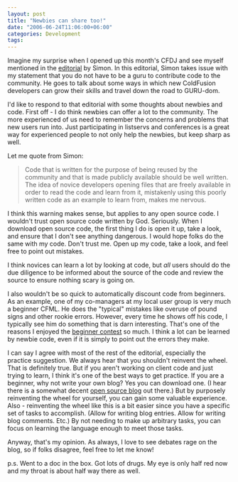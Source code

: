 ```yaml
---
layout: post
title: "Newbies can share too!"
date: "2006-06-24T11:06:00+06:00"
categories: Development 
tags: 
---
```


Imagine my surprise when I opened up this month's CFDJ and see myself mentioned in the <a href="http://coldfusion.sys-con.com/read/235964.htm">editorial</a> by Simon. In this editorial, Simon takes issue with my statement that you do not have to be a guru to contribute code to the community. He goes to talk about some ways in which new ColdFusion developers can grow their skills and travel down the road to GURU-dom. 

I'd like to respond to that editorial with some thoughts about newbies and code. First off - I do think newbies can offer a lot to the community. The more experienced of us need to remember the concerns and problems that new users run into. Just participating in listservs and conferences is a great way for experienced people to not only help the newbies, but keep sharp as well. 

Let me quote from Simon:

<blockquote>
Code that is written for the purpose of being reused by the community and that is made publicly available should be well written. The idea of novice developers opening files that are freely available in order to read the code and learn from it, mistakenly using this poorly written code as an example to learn from, makes me nervous.
</blockquote>

I think this warning makes sense, but applies to any open source code. I wouldn't trust open source code written by God. Seriously. When I download open source code, the first thing I do is open it up, take a look, and ensure that I don't see anything dangerous. I would hope folks do the same with my code. Don't trust me. Open up my code, take a look, and feel free to point out mistakes. 

I think novices can learn a lot by looking at code, but <i>all</i> users should do the due diligence to be informed about the source of the code and review the source to ensure  nothing scary is going on. 

I also wouldn't be so quick to automatically discount code from beginners. As an example, one of my co-managers at my local user group is very much a beginner CFML. He does the "typical" mistakes like overuse of pound signs and other rookie errors. However, every time he shows off his code, I typically see him do something that is darn interesting. That's one of the reasons I enjoyed the <a href="http://ray.camdenfamily.com/index.cfm/2005/9/20/Contest-Shall-We-Play-a-Game">beginner contest</a> so much. I think a lot can be learned by newbie code, even if it is simply to point out the errors they make. 

I can say I agree with most of the rest of the editorial, especially the practice suggestion. We always hear that you shouldn't reinvent the wheel. That is definitely true. But if you aren't working on client code and just trying to learn, I think it's one of the best ways to get practice. If you are a beginner, why not write your own blog? Yes you can download one. (I hear there is a somewhat decent <a href="http://www.blogcfc.com">open source blog</a> out there.) But by purposely reinventing the wheel for yourself, you can gain some valuable experience. Also - reinventing the wheel like this is a bit easier since you have a specific set of tasks to accomplish. (Allow for writing blog entries. Allow for writing blog comments. Etc.) By not needing to make up arbitrary tasks, you can focus on learning the language enough to meet those tasks. 

Anyway, that's my opinion. As always, I love to see debates rage on the blog, so if folks disagree, feel free to let me know!

p.s. Went to a doc in the box. Got lots of drugs. My eye is only half red now and my throat is about half way there as well.